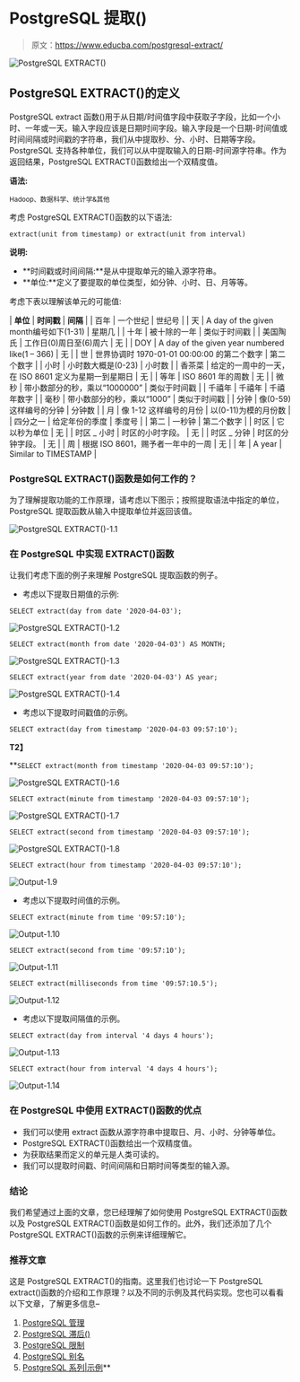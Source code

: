 # PostgreSQL 提取()

> 原文：<https://www.educba.com/postgresql-extract/>

![PostgreSQL EXTRACT()](img/674eb705678af60c5295d114210a9a67.png "PostgreSQL EXTRACT()")



## PostgreSQL EXTRACT()的定义

PostgreSQL extract 函数()用于从日期/时间值字段中获取子字段，比如一个小时、一年或一天。输入字段应该是日期时间字段。输入字段是一个日期-时间值或时间间隔或时间戳的字符串，我们从中提取秒、分、小时、日期等字段。PostgreSQL 支持各种单位，我们可以从中提取输入的日期-时间源字符串。作为返回结果，PostgreSQL EXTRACT()函数给出一个双精度值。

**语法:**

<small>Hadoop、数据科学、统计学&其他</small>

考虑 PostgreSQL EXTRACT()函数的以下语法:

`extract(unit from timestamp)
or
extract(unit from interval)`

**说明:**

*   **时间戳或时间间隔:**是从中提取单元的输入源字符串。
*   **单位:**定义了要提取的单位类型，如分钟、小时、日、月等等。

考虑下表以理解该单元的可能值:

| **单位** | **时间戳** | **间隔** |
| 百年 | 一个世纪 | 世纪号 |
| 天 | A day of the given month编号如下(1-31) | 星期几 |
| 十年 | 被十除的一年 | 类似于时间戳 |
| 美国陶氏 | 工作日(0)周日至(6)周六 | 无 |
| DOY | A day of the given year numbered like(1 – 366) | 无 |
| 世 | 世界协调时 1970-01-01 00:00:00 的第二个数字 | 第二个数字 |
| 小时 | 小时数大概是(0-23) | 小时数 |
| 香茶菜 | 给定的一周中的一天，在 ISO 8601 定义为星期一到星期日 | 无 |
| 等年 | ISO 8601 年的周数 | 无 |
| 微秒 | 带小数部分的秒，乘以“1000000” | 类似于时间戳 |
| 千禧年 | 千禧年 | 千禧年数字 |
| 毫秒 | 带小数部分的秒，乘以“1000” | 类似于时间戳 |
| 分钟 | 像(0-59)这样编号的分钟 | 分钟数 |
| 月 | 像 1-12 这样编号的月份 | 以(0-11)为模的月份数 |
| 四分之一 | 给定年份的季度 | 季度号 |
| 第二 | 一秒钟 | 第二个数字 |
| 时区 | 它以秒为单位 | 无 |
| 时区 _ 小时 | 时区的小时字段。 | 无 |
| 时区 _ 分钟 | 时区的分钟字段。 | 无 |
| 周 | 根据 ISO 8601，赐予者一年中的一周 | 无 |
| 年 | A year | Similar to TIMESTAMP |

### PostgreSQL EXTRACT()函数是如何工作的？

为了理解提取功能的工作原理，请考虑以下图示；按照提取语法中指定的单位，PostgreSQL 提取函数从输入中提取单位并返回该值。

![PostgreSQL EXTRACT()-1.1](img/e9702d39df403e6bcceadd0e148af465.png "PostgreSQL EXTRACT()-1.1")



### 在 PostgreSQL 中实现 EXTRACT()函数

让我们考虑下面的例子来理解 PostgreSQL 提取函数的例子。

*   考虑以下提取日期值的示例:

`SELECT extract(day from date '2020-04-03');`

![PostgreSQL EXTRACT()-1.2](img/9ebf202accd3d3e206777e573245faf4.png "PostgreSQL EXTRACT()-1.2")



`SELECT extract(month from date '2020-04-03') AS MONTH;`

![PostgreSQL EXTRACT()-1.3](img/b0a2904c44795a41079b74140d16c159.png "PostgreSQL EXTRACT()-1.3")



`SELECT extract(year from date '2020-04-03') AS year;`

![PostgreSQL EXTRACT()-1.4](img/d806fd8f4a8f8c98bee6a7d9f43a70f3.png "PostgreSQL EXTRACT()-1.4")



*   考虑以下提取时间戳值的示例。

`SELECT extract(day from timestamp '2020-04-03 09:57:10');`

**T2】**



 **`SELECT extract(month from timestamp '2020-04-03 09:57:10');`

![PostgreSQL EXTRACT()-1.6](img/d65a8dd49f6fcfa0113d885312aa85c9.png "PostgreSQL EXTRACT()-1.6")



`SELECT extract(minute from timestamp '2020-04-03 09:57:10');`

![PostgreSQL EXTRACT()-1.7](img/c218c4be32fbd5b09289bc3dbfefedb9.png "PostgreSQL EXTRACT()-1.7")



`SELECT extract(second from timestamp '2020-04-03 09:57:10');`

![PostgreSQL EXTRACT()-1.8](img/1ae9baecea987993df1a82bd76278fa2.png "PostgreSQL EXTRACT()-1.8")



`SELECT extract(hour from timestamp '2020-04-03 09:57:10');`

![Output-1.9](img/438f3bdbd59f01d2af038d528ba57be8.png "Output-1.9")



*   考虑以下提取时间值的示例。

`SELECT extract(minute from time '09:57:10');`

![Output-1.10](img/fada00cc2a8040bc13ae16fcb256d013.png "Output-1.10")



`SELECT extract(second from time '09:57:10');`

![Output-1.11](img/8180b651cfa5314f8f8ad40de36bc8c7.png "Output-1.11")



`SELECT extract(milliseconds from time '09:57:10.5');`

![Output-1.12](img/7d81db120054ea72b5d7fcdd25de39ac.png "Output-1.12")



*   考虑以下提取间隔值的示例。

`SELECT extract(day from interval '4 days 4 hours');`

![Output-1.13](img/a1d86950ea8e653394be9bfa9cd19967.png "Output-1.13")



`SELECT extract(hour from interval '4 days 4 hours');`

![Output-1.14](img/5a3b79dd29b298525e9199b33d76ee92.png "Output-1.14")



### 在 PostgreSQL 中使用 EXTRACT()函数的优点

*   我们可以使用 extract 函数从源字符串中提取日、月、小时、分钟等单位。
*   PostgreSQL EXTRACT()函数给出一个双精度值。
*   为获取结果而定义的单元是人类可读的。
*   我们可以提取时间戳、时间间隔和日期时间等类型的输入源。

### 结论

我们希望通过上面的文章，您已经理解了如何使用 PostgreSQL EXTRACT()函数以及 PostgreSQL EXTRACT()函数是如何工作的。此外，我们还添加了几个 PostgreSQL EXTRACT()函数的示例来详细理解它。

### 推荐文章

这是 PostgreSQL EXTRACT()的指南。这里我们也讨论一下 PostgreSQL extract()函数的介绍和工作原理？以及不同的示例及其代码实现。您也可以看看以下文章，了解更多信息–

1.  [PostgreSQL 管理](https://www.educba.com/postgresql-administration/)
2.  [PostgreSQL 滞后()](https://www.educba.com/postgresql-lag/)
3.  [PostgreSQL 限制](https://www.educba.com/postgresql-limit/)
4.  [PostgreSQL 别名](https://www.educba.com/postgresql-alias/)
5.  [PostgreSQL 系列|示例](https://www.educba.com/postgresql-serial/)**
